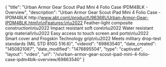 {
    "title": "Urban Armor Gear Scout iPad Mini 4 Folio Case IPDM4BLK - Overview",
    "description": "Urban Armor Gear Scout iPad Mini 4 Folio Case - IPDM4BLK http:\/\/www.abt.com\/product\/96366\/Urban-Armor-Gear-IPDM4BLK.html\n\nFeatures:\n\u2022 Feather-light composite construction\n\u2022 Impact resistant soft core\n\u2022 Water resistant grip material\n\u2022 Easy access to touch screen and ports\n\u2022 Smart cover and Frogskin Technology grip\n\u2022 Meets military drop-test standards (MIL STD 810G 516.6)",
    "videoid": "69863540",
    "date_created": "1450821087",
    "date_modified": "1476895504",
    "type": "captivate",
    "layout": "video",
    "url": "\/v\/urban-armor-gear-scout-ipad-mini-4-folio-case-ipdm4blk-overview\/69863540"
}